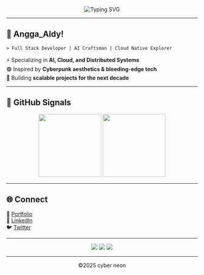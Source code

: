 <!-- Cyberpunk Neon Banner -->
<p align="center">
  <img src="https://readme-typing-svg.demolab.com?font=Orbitron&size=32&pause=1000&color=BF00FF&center=true&vCenter=true&width=600&lines=Welcome+to+the+Neon+Future;Code+is+the+New+Electricity;Building+Tomorrow+Today" alt="Typing SVG" />
</p>

---

## 👾 Angga_Aldy!

`> Full Stack Developer | AI Craftsman | Cloud Native Explorer`

⚡ Specializing in **AI, Cloud, and Distributed Systems**  
🟣 Inspired by **Cyberpunk aesthetics & bleeding-edge tech**  
🌌 Building **scalable projects for the next decade**  

---
## 📡 GitHub Signals  

<p align="center">
  <img src="https://github-readme-stats.vercel.app/api?username=Angga2076&show_icons=true&theme=midnight-purple&hide_border=true" height="165"/>
  <img src="https://github-readme-streak-stats.herokuapp.com/?user=Angga2076&theme=midnight-purple&hide_border=true" height="165"/>
</p>  

---

## 🌐 Connect  

🔗 [Portfolio](https://yourwebsite.com)  
💼 [LinkedIn](https://linkedin.com/in/YOURPROFILE)  
🐦 [Twitter](https://x.com/YOURPROFILE)  

---

<p align="center">
  <img src="https://img.shields.io/badge/Future-Ready-BF00FF?style=for-the-badge&logo=github" />
  <img src="https://img.shields.io/badge/Cyberpunk-Vibes-8000FF?style=for-the-badge&logo=matrix" />
  <img src="https://img.shields.io/badge/Open-Source-FF00FF?style=for-the-badge&logo=opensourceinitiative" />
</p>

---

<p align="center">  
©2025 cyber neon  
</p>


